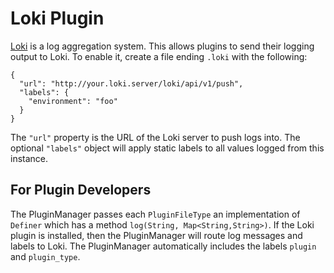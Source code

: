 # Loki Plugin
[Loki](https://grafana.com/oss/loki/) is a log aggregation system. This allows
plugins to send their logging output to Loki.  To enable it, create a file
ending `.loki` with the following:

    {
      "url": "http://your.loki.server/loki/api/v1/push",
      "labels": {
        "environment": "foo"
      }
    }

The `"url"` property is the URL of the Loki server to push logs into. The
optional `"labels"` object will apply static labels to all values logged from
this instance.

## For Plugin Developers
The PluginManager passes each `PluginFileType` an implementation of `Definer` which has
a method `log(String, Map<String,String>)`. If the Loki plugin is installed, then the PluginManager will route log
messages and labels to Loki.
The PluginManager automatically includes the labels `plugin` and `plugin_type`. 
